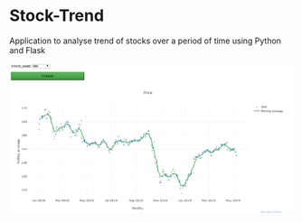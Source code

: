 # Stock-Trend
Application to analyse trend of stocks over a period of time using Python and Flask

![Alt text](https://github.com/SonaliSuri/Stock-Trend/blob/master/Moving_Average.PNG)
